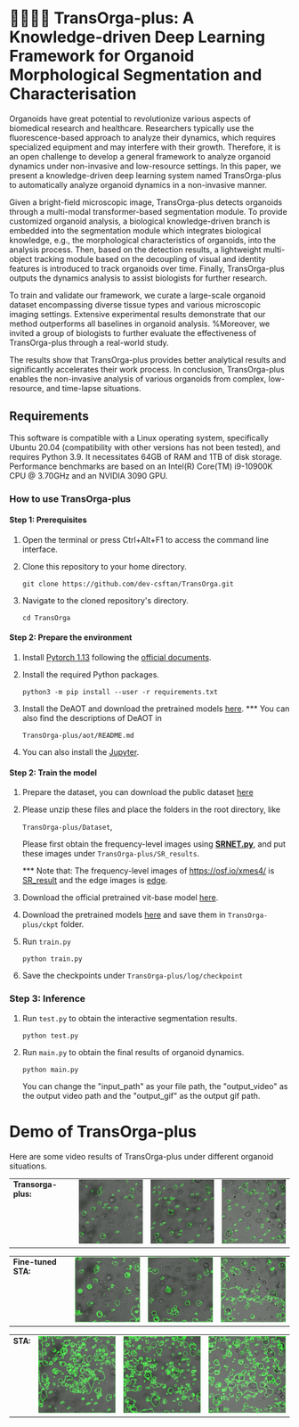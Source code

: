 # 🧑‍🔬🔬🦠 TransOrga-plus: A Knowledge-driven Deep Learning Framework for Organoid Morphological Segmentation and Characterisation

Organoids have great potential to revolutionize various aspects of biomedical research and healthcare. Researchers typically use the fluorescence-based approach to analyze their dynamics, which requires specialized equipment and may interfere with their growth. Therefore, it is an open challenge to develop a general framework to analyze organoid dynamics under non-invasive and low-resource settings. In this paper, we present a knowledge-driven deep learning system named TransOrga-plus to automatically analyze organoid dynamics in a non-invasive manner.

Given a bright-field microscopic image, TransOrga-plus detects organoids through a multi-modal transformer-based segmentation module. To provide customized organoid analysis, a biological knowledge-driven branch is embedded into the segmentation module which integrates biological knowledge, e.g., the morphological characteristics of organoids, into the analysis process. Then, based on the detection results, a lightweight multi-object tracking module based on the decoupling of visual and identity features is introduced to track organoids over time. Finally, TransOrga-plus outputs the dynamics analysis to assist biologists for further research.

To train and validate our framework, we curate a large-scale organoid dataset encompassing diverse tissue types and various microscopic imaging settings. Extensive experimental results demonstrate that our method outperforms all baselines in organoid analysis. %Moreover, we invited a group of biologists to further evaluate the effectiveness of TransOrga-plus through a real-world study. 

The results show that TransOrga-plus provides better analytical results and significantly accelerates their work process. In conclusion, TransOrga-plus enables the non-invasive analysis of various organoids from complex, low-resource, and time-lapse situations.

## Requirements
This software is compatible with a Linux operating system, specifically Ubuntu 20.04 (compatibility with other versions has not been tested), and requires Python 3.9. It necessitates 64GB of RAM and 1TB of disk storage. Performance benchmarks are based on an Intel(R) Core(TM) i9-10900K CPU @ 3.70GHz and an NVIDIA 3090 GPU.
### How to use TransOrga-plus 
#### Step 1: Prerequisites

1. Open the terminal or press Ctrl+Alt+F1 to access the command line interface.

2. Clone this repository to your home directory.

    ```
    git clone https://github.com/dev-csftan/TransOrga.git
    ```

3. Navigate to the cloned repository's directory.
    ```
    cd TransOrga
    ```


#### Step 2: Prepare the environment
1. Install [Pytorch 1.13](https://pytorch.org/) following the [official documents](https://pytorch.org/get-started/previous-versions/).
1. Install the required Python packages.

    ```
    python3 -m pip install --user -r requirements.txt
    ```
2. Install the DeAOT and download the pretrained models [here](https://github.com/chen-si-jia/DeAOT).
    *** You can also find the descriptions of DeAOT in
    ```
    TransOrga-plus/aot/README.md
    ```
3. You can also install the [Jupyter](https://jupyter.org/install).


#### Step 2: Train the model
1. Prepare the dataset, you can download the public dataset [here](https://osf.io/xmes4/)
2. Please unzip these files and place the folders in the root directory, like 

    `TransOrga-plus/Dataset`,
    
    Please first obtain the frequency-level images using **[SRNET.py](SRNet.py)**, and put these images under `TransOrga-plus/SR_results`.
    
    *** Note that: The frequency-level images of https://osf.io/xmes4/ is [SR_result](https://drive.google.com/file/d/1F0eUE39K6k09U5Ib7aHPvmsgOzLD-U5_/view?usp=sharing) and the edge images is [edge](https://drive.google.com/file/d/1DJslK0MAXTmoflxycCBbMOZKXjpCqMJc/view?usp=sharing).

3. Download the official pretrained vit-base model [here](https://drive.google.com/file/d/11UcqfiWLkDjOlUf2bQ17KKusi93lPXhn/view?usp=sharing).

4. Download the pretrained models [here](https://drive.google.com/drive/folders/1VzHqXmPPgQHFGAQc2a3H8XnC04fjOV12?usp=sharing) and save them in `TransOrga-plus/ckpt` folder.


5. Run `train.py`

    ```
    python train.py
    ```

6. Save the checkpoints under `TransOrga-plus/log/checkpoint`

<h3>Step 3: Inference</h3>

1. Run `test.py` to obtain the interactive segmentation results.

    ```
    python test.py
    ```

2. Run `main.py` to obtain the final results of organoid dynamics.

    ```
    python main.py
    ```

    You can change the "input_path" as your file path, the "output_video" as the output video path and the "output_gif" as the output gif path.


# Demo of TransOrga-plus
Here are some video results of TransOrga-plus under different organoid situations.
<table>
  <tr>
      <td style="vertical-align: top; text-align: left;">
      <strong>Transorga-plus:</strong><br>
    </td>
    <td style="text-align: center;">
      <img src="demo1.gif" alt="Demo 1" style="width: 150px;">
    </td>
    <td style="text-align: center;">
      <img src="demo2.gif" alt="Demo 2" style="width: 150px;">
    </td>
    <td style="text-align: center;">
      <img src="demo3.gif" alt="Demo 3" style="width: 150px;">
    </td>
    
  </tr>
</table>
<table>
  <tr>
      <td style="vertical-align: top; text-align: left;">
      <strong>Fine-tuned STA:</strong><br>
    </td>
    <td style="text-align: center;">
      <img src="demo1-2.gif" alt="Demo 1" style="width: 150px;">
    </td>
    <td style="text-align: center;">
      <img src="demo2-2.gif" alt="Demo 2" style="width: 150px;">
    </td>
    <td style="text-align: center;">
      <img src="demo3-2.gif" alt="Demo 3" style="width: 150px;">
    </td>
    
  </tr>
</table>
<table>
  <tr>
      <td style="vertical-align: top; text-align: left;">
      <strong>STA:</strong><br>
    </td>
    <td style="text-align: center;">
      <img src="demo1-3.gif" alt="Demo 1" style="width: 150px;">
    </td>
    <td style="text-align: center;">
      <img src="demo2-3.gif" alt="Demo 2" style="width: 150px;">
    </td>
    <td style="text-align: center;">
      <img src="demo3-3.gif" alt="Demo 3" style="width: 150px;">
    </td>
    
  </tr>
</table>
